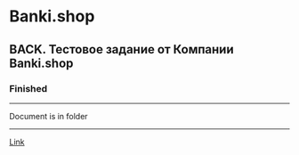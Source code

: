 # Banki.shop

## BACK. Тестовое задание от Компании Banki.shop

### Finished

---

Document is in folder

---

[Link]()
